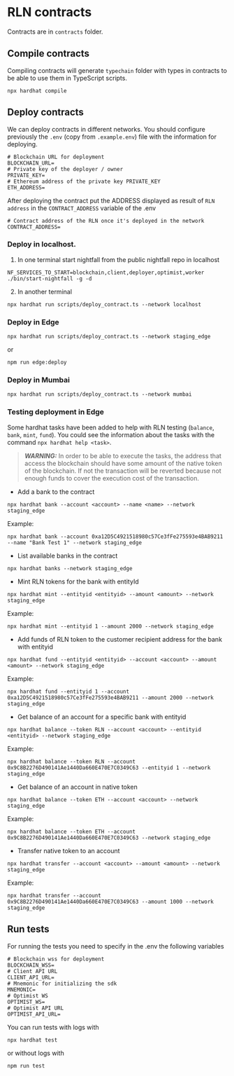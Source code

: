 # RLN contracts
Contracts are in `contracts` folder.
## Compile contracts
Compiling contracts will generate `typechain` folder with types in contracts to be able to use them in TypeScript scripts.
```
npx hardhat compile
```
## Deploy contracts
We can deploy contracts in different networks.
You should configure previously the `.env` (copy from `.example.env`) file with the information for deploying.

```
# Blockchain URL for deployment
BLOCKCHAIN_URL=
# Private key of the deployer / owner
PRIVATE_KEY=
# Ethereum address of the private key PRIVATE_KEY
ETH_ADDRESS=
``` 
After deploying the contract put the ADDRESS displayed as result of `RLN address` in the `CONTRACT_ADDRESS` variable of the .env
```
# Contract address of the RLN once it's deployed in the network
CONTRACT_ADDRESS=
```
### Deploy in localhost.

1. In one terminal start nightfall from the public nightfall repo in localhost
```
NF_SERVICES_TO_START=blockchain,client,deployer,optimist,worker ./bin/start-nightfall -g -d
```
2. In another terminal
```
npx hardhat run scripts/deploy_contract.ts --network localhost
```
### Deploy in Edge
```
npx hardhat run scripts/deploy_contract.ts --network staging_edge
```
or
```
npm run edge:deploy
```

### Deploy in Mumbai
```
npx hardhat run scripts/deploy_contract.ts --network mumbai
```


### Testing deployment in Edge
Some hardhat tasks have been added to help with RLN testing (`balance`, `bank`, `mint`, `fund`). You could see the information about the tasks with the command `npx hardhat help <task>`.

> **_WARNING:_** In order to be able to execute the tasks, the address that access the blockchain should have some amount of the native token of the blockchain. If not the transaction will be reverted because not enough funds to cover the execution cost of the transaction.

- Add a bank to the contract
```
npx hardhat bank --account <account> --name <name> --network staging_edge
```
Example:
```
npx hardhat bank --account 0xa12D5C4921518980c57Ce3fFe275593e4BAB9211 --name "Bank Test 1" --network staging_edge
```
- List available banks in the contract
```
npx hardhat banks --network staging_edge
```
- Mint RLN tokens for the bank with entityId
```
npx hardhat mint --entityid <entityid> --amount <amount> --network staging_edge
```
Example:
```
npx hardhat mint --entityid 1 --amount 2000 --network staging_edge
```
- Add funds of RLN token to the customer recipient address for the bank with entityid
```
npx hardhat fund --entityid <entityid> --account <account> --amount <amount> --network staging_edge
```
Example:
```
npx hardhat fund --entityid 1 --account 0xa12D5C4921518980c57Ce3fFe275593e4BAB9211 --amount 2000 --network staging_edge
```
- Get balance of an account for a specific bank with entityid
```
npx hardhat balance --token RLN --account <account> --entityid <entityid> --network staging_edge      
```
Example:
```
npx hardhat balance --token RLN --account 0x9C8B2276D490141Ae1440Da660E470E7C0349C63 --entityid 1 --network staging_edge
```
- Get balance of an account in native token
```
npx hardhat balance --token ETH --account <account> --network staging_edge      
```
Example:
```
npx hardhat balance --token ETH --account 0x9C8B2276D490141Ae1440Da660E470E7C0349C63 --network staging_edge
```
- Transfer native token to an account
```
npx hardhat transfer --account <account> --amount <amount> --network staging_edge      
```
Example:
```
npx hardhat transfer --account 0x9C8B2276D490141Ae1440Da660E470E7C0349C63 --amount 1000 --network staging_edge      
```
## Run tests
For running the tests you need to specify in the .env the following variables
```
# Blockchain wss for deployment
BLOCKCHAIN_WSS=
# Client API URL
CLIENT_API_URL=
# Mnemonic for initializing the sdk
MNEMONIC=
# Optimist WS
OPTIMIST_WS=
# Optimist API URL
OPTIMIST_API_URL=
```
You can run tests with logs with
```
npx hardhat test
```
or without logs with 
```
npm run test
```
